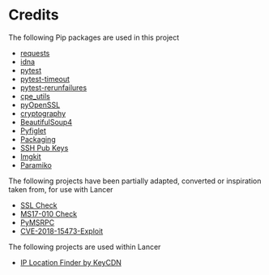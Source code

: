 # Credits

The following Pip packages are used in this project

- [requests](https://pypi.org/project/requests/)
- [idna](https://pypi.org/project/idna/)
- [pytest](https://pypi.org/project/pytest/)
- [pytest-timeout](https://pypi.org/project/pytest-timeout/)
- [pytest-rerunfailures](https://pypi.org/project/pytest-rerunfailures)
- [cpe_utils](https://pypi.org/project/cpe_utils/)
- [pyOpenSSL](https://pypi.org/project/pyOpenSSL/)
- [cryptography](https://pipy.org/project/cryptography/)
- [BeautifulSoup4](https://pipy.org/project/beautifulsoup4/)
- [Pyfiglet](https://pipy.org/project/pyfiglet/)
- [Packaging](https://pypi.org/project/packaging/)
- [SSH Pub Keys](https://pypi.org/project/sshpubkeys/)
- [Imgkit](https://pypi.org/project/imgkit/)
- [Paramiko]()

The following projects have been partially adapted, converted or inspiration taken from, for use with Lancer

- [SSL Check](https://gist.github.com/gdamjan/55a8b9eec6cf7b771f92021d93b87b2c)
- [MS17-010 Check](https://github.com/nixawk/labs/blob/master/MS17_010/smb_exploit.py0)
- [PyMSRPC](https://github.com/daemitus/pymsrpc)
- [CVE-2018-15473-Exploit](https://github.com/Rhynorater/CVE-2018-15473-Exploit)

The following projects are used within Lancer

- [IP Location Finder by KeyCDN](https://tools.keycdn.com/geo)